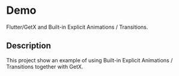 # Demo

Flutter/GetX and Built-in Explicit Animations / Transitions.

## Description

This project show an example of using Built-in Explicit Animations / Transitions together with GetX.

